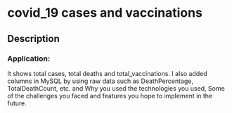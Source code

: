 # covid_19 cases and vaccinations
## Description
### Application:
It shows total cases, total deaths and total_vaccinations. I also added columns in MySQL by using raw data such as DeathPercentage, TotalDeathCount, etc.
and
Why you used the technologies you used,
Some of the challenges you faced and features you hope to implement in the future.
